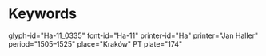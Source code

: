 # Keywords
glyph-id="Ha-11_0335"
font-id="Ha-11"
printer-id="Ha"
printer="Jan Haller"
period="1505–1525"
place="Kraków"
PT plate="174"
